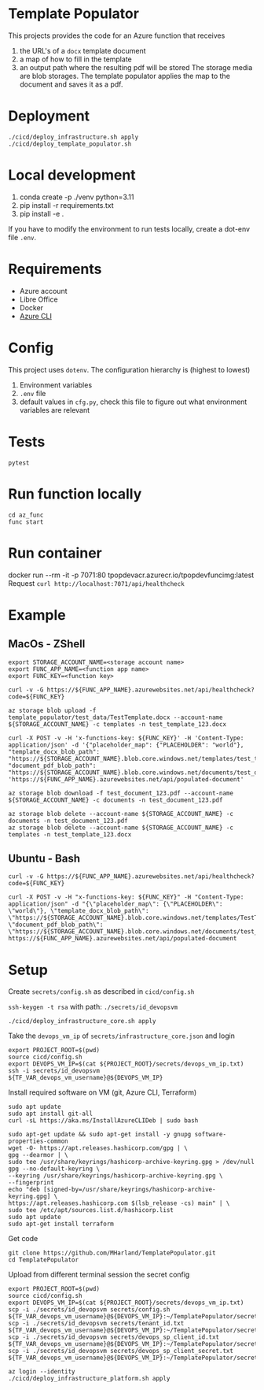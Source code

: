# Template Populator

This projects provides the code for an Azure function that receives 
1. the URL's of a `docx` template document
2. a map of how to fill in the template
3. an output path where the resulting pdf will be stored
The storage media are blob storages. The template populator applies the map to the document and saves it as a pdf.

# Deployment
```
./cicd/deploy_infrastructure.sh apply
./cicd/deploy_template_populator.sh
```

# Local development
1. conda create -p ./venv python=3.11
2. pip install -r requirements.txt
3. pip install -e .

If you have to modify the environment to run tests locally, create a dot-env file `.env`.

# Requirements
- Azure account
- Libre Office
- Docker
- [Azure CLI](https://learn.microsoft.com/en-us/cli/azure/)

# Config
This project uses `dotenv`. The configuration hierarchy is (highest to lowest)
1. Environment variables
2. `.env` file
3. default values in `cfg.py`, check this file to figure out what environment variables are relevant

# Tests
```
pytest
```

# Run function locally
```
cd az_func
func start
```

# Run container
docker run --rm -it -p 7071:80 tpopdevacr.azurecr.io/tpopdevfuncimg:latest
Request `curl http://localhost:7071/api/healthcheck`

# Example 
## MacOs - ZShell
```
export STORAGE_ACCOUNT_NAME=<storage account name>
export FUNC_APP_NAME=<function app name>
export FUNC_KEY=<function key>

curl -v -G https://${FUNC_APP_NAME}.azurewebsites.net/api/healthcheck?code=${FUNC_KEY}

az storage blob upload -f template_populator/test_data/TestTemplate.docx --account-name ${STORAGE_ACCOUNT_NAME} -c templates -n test_template_123.docx

curl -X POST -v -H 'x-functions-key: ${FUNC_KEY}' -H 'Content-Type: application/json' -d '{"placeholder_map": {"PLACEHOLDER": "world"}, "template_docx_blob_path": "https://${STORAGE_ACCOUNT_NAME}.blob.core.windows.net/templates/test_template_123.docx", "document_pdf_blob_path": "https://${STORAGE_ACCOUNT_NAME}.blob.core.windows.net/documents/test_document_123.pdf"}' 'https://${FUNC_APP_NAME}.azurewebsites.net/api/populated-document'

az storage blob download -f test_document_123.pdf --account-name ${STORAGE_ACCOUNT_NAME} -c documents -n test_document_123.pdf

az storage blob delete --account-name ${STORAGE_ACCOUNT_NAME} -c documents -n test_document_123.pdf
az storage blob delete --account-name ${STORAGE_ACCOUNT_NAME} -c templates -n test_template_123.docx
```

## Ubuntu - Bash
```
curl -v -G https://${FUNC_APP_NAME}.azurewebsites.net/api/healthcheck?code=${FUNC_KEY}

curl -X POST -v -H "x-functions-key: ${FUNC_KEY}" -H "Content-Type: application/json" -d "{\"placeholder_map\": {\"PLACEHOLDER\": \"world\"}, \"template_docx_blob_path\": \"https://${STORAGE_ACCOUNT_NAME}.blob.core.windows.net/templates/TestTemplate.docx\", \"document_pdf_blob_path\": \"https://${STORAGE_ACCOUNT_NAME}.blob.core.windows.net/documents/test_document_123.pdf\"}" https://${FUNC_APP_NAME}.azurewebsites.net/api/populated-document
```

# Setup
Create `secrets/config.sh` as described in `cicd/config.sh`

`ssh-keygen -t rsa` with path: `./secrets/id_devopsvm`

```
./cicd/deploy_infrastructure_core.sh apply
```

Take the `devops_vm_ip` of `secrets/infrastructure_core.json`
and login
```
export PROJECT_ROOT=$(pwd)
source cicd/config.sh
export DEVOPS_VM_IP=$(cat ${PROJECT_ROOT}/secrets/devops_vm_ip.txt)
ssh -i secrets/id_devopsvm ${TF_VAR_devops_vm_username}@${DEVOPS_VM_IP}
```

Install required software on VM (git, Azure CLI, Terraform)
```
sudo apt update
sudo apt install git-all
curl -sL https://aka.ms/InstallAzureCLIDeb | sudo bash

sudo apt-get update && sudo apt-get install -y gnupg software-properties-common
wget -O- https://apt.releases.hashicorp.com/gpg | \
gpg --dearmor | \
sudo tee /usr/share/keyrings/hashicorp-archive-keyring.gpg > /dev/null
gpg --no-default-keyring \
--keyring /usr/share/keyrings/hashicorp-archive-keyring.gpg \
--fingerprint
echo "deb [signed-by=/usr/share/keyrings/hashicorp-archive-keyring.gpg] \
https://apt.releases.hashicorp.com $(lsb_release -cs) main" | \
sudo tee /etc/apt/sources.list.d/hashicorp.list
sudo apt update
sudo apt-get install terraform
```

Get code
```
git clone https://github.com/MHarland/TemplatePopulator.git
cd TemplatePopulator
```

Upload from different terminal session the secret config
```
export PROJECT_ROOT=$(pwd)
source cicd/config.sh
export DEVOPS_VM_IP=$(cat ${PROJECT_ROOT}/secrets/devops_vm_ip.txt)
scp -i ./secrets/id_devopsvm secrets/config.sh ${TF_VAR_devops_vm_username}@${DEVOPS_VM_IP}:~/TemplatePopulator/secrets/config.sh
scp -i ./secrets/id_devopsvm secrets/tenant_id.txt ${TF_VAR_devops_vm_username}@${DEVOPS_VM_IP}:~/TemplatePopulator/secrets/tenant_id.txt
scp -i ./secrets/id_devopsvm secrets/devops_sp_client_id.txt ${TF_VAR_devops_vm_username}@${DEVOPS_VM_IP}:~/TemplatePopulator/secrets/devops_sp_client_id.txt
scp -i ./secrets/id_devopsvm secrets/devops_sp_client_secret.txt ${TF_VAR_devops_vm_username}@${DEVOPS_VM_IP}:~/TemplatePopulator/secrets/devops_sp_client_secret.txt
```

```
az login --identity
./cicd/deploy_infrastructure_platform.sh apply
```